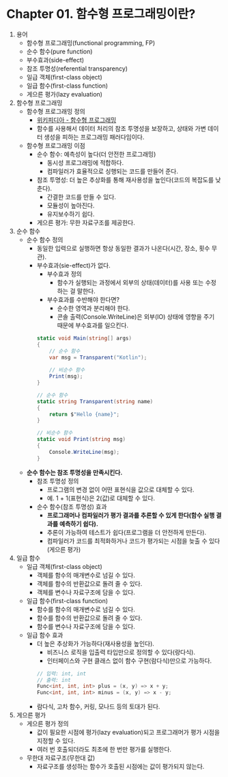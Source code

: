 # Chapter 01. 함수형 프로그래밍이란?
1. 용어
   - 함수형 프로그래밍(functional programming, FP)
   - 순수 함수(pure function)
   - 부수효과(side-effect)
   - 참조 투명성(referential transparency)
   - 일급 객체(first-class object)
   - 일급 함수(first-class function)
   - 게으른 평가(lazy evaluation)
1. 함수형 프로그래밍  
   - 함수형 프로그래밍 정의
     - [위키피디아 - 함수형 프로그래밍](https://ko.wikipedia.org/wiki/%ED%95%A8%EC%88%98%ED%98%95_%ED%94%84%EB%A1%9C%EA%B7%B8%EB%9E%98%EB%B0%8D)
     - 함수를 사용해서 데이터 처리의 참조 투명성을 보장하고, 상태와 가변 데이터 생성을 피하는 프로그래밍 패러다임이다.
   - 함수형 프로그래밍 이점
     - 순수 함수: 예측성이 높다(더 안전한 프로그래밍)
       - 동시성 프로그래밍에 적합하다.
       - 컴파일러가 효율적으로 싱행되는 코드를 만들어 준다.
     - 참조 투명성: 더 높은 추상화를 통해 재사용성을 높인다(코드의 복잡도를 낮춘다).
       - 간결한 코드를 만들 수 있다. 
       - 모듈성이 높아진다. 
       - 유지보수하기 쉽다.
     - 게으른 평가: 무한 자료구조를 제공한다.
1. 순수 함수
   - 순수 함수 정의
     - 동일한 입력으로 실행하면 항상 동일한 결과가 나온다(시간, 장소, 횟수 무관).
     - 부수효과(sie-effect)가 없다.
       - 부수효과 정의
         - 함수가 실행되는 과정에서 외부의 상태(데이터)를 사용 또는 수정하는 걸 말한다.
       - 부수효과를 수반해야 한다면?
         - 순수한 영역과 분리해야 한다.
         - 콘솔 출력(Console.WriteLine)은 외부(IO) 상태에 영향을 주기 때문에 부수효과를 일으킨다.
       ```cs
       static void Main(string[] args)
       {
           // 순수 함수
           var msg = Transparent("Kotlin");  
    
           // 비순수 함수
           Print(msg);
       }

       // 순수 함수
       static string Transparent(string name)
       {
           return $"Hello {name}";
       }

       // 비순수 함수
       static void Print(string msg)
       {
           Console.WriteLine(msg);
       }
       ```
   - **순수 함수는 참조 투명성을 만족시킨다.**
     - 참조 투명성 정의
       - 프로그램의 변경 없이 어떤 표현식을 값으로 대체할 수 있다.
       - 예. 1 + 1(표현식)은 2(값)로 대체할 수 있다.
     - 순수 함수(참조 투명성) 효과
       - **프로그래머나 컴파일러가 평가 결과를 추론할 수 있게 한다(함수 실행 결과를 예측하기 쉽다).**
       - 추론이 가능하여 테스트가 쉽다(프로그램을 더 안전하게 만든다).
       - 컴파일러가 코드를 최적화하거나 코드가 평가되는 시점을 늦출 수 있다(게으른 평가)
1. 일급 함수
   - 일급 객체(first-class object)
     - 객체를 함수의 매개변수로 넘길 수 있다.
     - 객체를 함수의 반환값으로 돌려 줄 수 있다.
     - 객체를 변수나 자료구조에 담을 수 있다.
   - 일급 함수(first-class function)
     - 함수를 함수의 매개변수로 넘길 수 있다.
     - 함수를 함수의 반환값으로 돌려 줄 수 있다.
     - 함수를 변수나 자료구조에 담을 수 있다.
   - 일급 함수 효과
     - 더 높은 추상화가 가능하다(재사용성을 높인다).
       - 비즈니스 로직을 입출력 타입만으로 정의할 수 있다(랑다식).
       - 인터페이스와 구현 클래스 없이 함수 구현(람다식)만으로 가능하다.
       ```cs
       // 입력: int, int
       // 출력: int
       Func<int, int, int> plus = (x, y) => x + y;
       Func<int, int, int> minus = (x, y) => x - y;
       ```
     - 람다식, 고차 함수, 커링, 모나드 등의 토대가 된다.
1. 게으른 평가
   - 게으른 평가 정의
     - 값이 필요한 시점에 평가(lazy evaluation)되고 프로그래머가 평가 시점을 지정할 수 있다.
     - 여러 번 호출되더라도 최초에 한 번만 평가를 실행한다.
   - 무한대 자료구조(무한대 값)
     - 자료구조를 생성하는 함수가 호출된 시점에는 값이 평가되지 않는다.